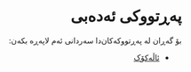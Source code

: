 <div dir=rtl>

# پەڕتووکی ئەدەبی
بۆ گەڕان لە پەڕتووکەکان‌دا سەردانی ئەم لاپەڕە بکەن:  
- [ئاڵەکۆک](https://allekok.ir/pitew/pdfs.php)
